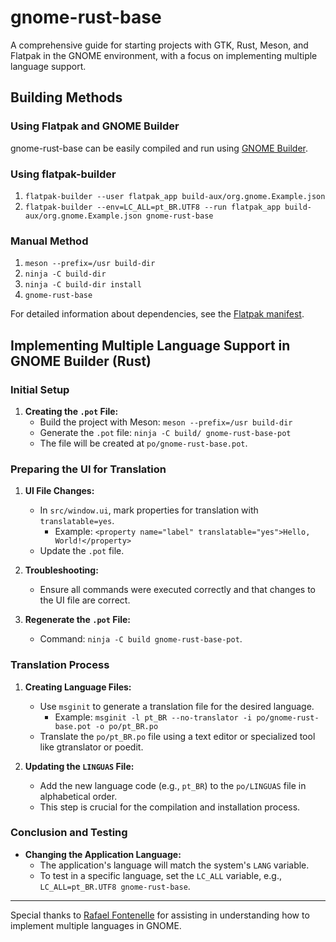 # gnome-rust-base

A comprehensive guide for starting projects with GTK, Rust, Meson, and Flatpak in the GNOME environment, with a focus on implementing multiple language support.

## Building Methods

### Using Flatpak and GNOME Builder

gnome-rust-base can be easily compiled and run using [GNOME Builder](https://wiki.gnome.org/Apps/Builder).

### Using flatpak-builder

1. `flatpak-builder --user flatpak_app build-aux/org.gnome.Example.json`
2. `flatpak-builder --env=LC_ALL=pt_BR.UTF8 --run flatpak_app build-aux/org.gnome.Example.json gnome-rust-base`

### Manual Method

1. `meson --prefix=/usr build-dir`
2. `ninja -C build-dir`
3. `ninja -C build-dir install`
4. `gnome-rust-base`

For detailed information about dependencies, see the [Flatpak manifest](org.gnome.Example.json).

## Implementing Multiple Language Support in GNOME Builder (Rust)

### Initial Setup

1. **Creating the `.pot` File:**
    - Build the project with Meson: `meson --prefix=/usr build-dir`
    - Generate the `.pot` file: `ninja -C build/ gnome-rust-base-pot`
    - The file will be created at `po/gnome-rust-base.pot`.

### Preparing the UI for Translation

1. **UI File Changes:**
    - In `src/window.ui`, mark properties for translation with `translatable=yes`.
      - Example: `<property name="label" translatable="yes">Hello, World!</property>`
    - Update the `.pot` file.

2. **Troubleshooting:**
    - Ensure all commands were executed correctly and that changes to the UI file are correct.

3. **Regenerate the `.pot` File:**
    - Command: `ninja -C build gnome-rust-base-pot`.

### Translation Process

1. **Creating Language Files:**
    - Use `msginit` to generate a translation file for the desired language.
      - Example: `msginit -l pt_BR --no-translator -i po/gnome-rust-base.pot -o po/pt_BR.po`
    - Translate the `po/pt_BR.po` file using a text editor or specialized tool like gtranslator or poedit.

2. **Updating the `LINGUAS` File:**
    - Add the new language code (e.g., `pt_BR`) to the `po/LINGUAS` file in alphabetical order.
    - This step is crucial for the compilation and installation process.

### Conclusion and Testing

- **Changing the Application Language:**
   - The application's language will match the system's `LANG` variable.
   - To test in a specific language, set the `LC_ALL` variable, e.g., `LC_ALL=pt_BR.UTF8 gnome-rust-base`.

---

Special thanks to [Rafael Fontenelle](https://github.com/rffontenelle) for assisting in understanding how to implement multiple languages in GNOME.

